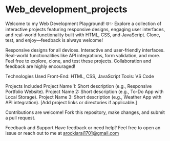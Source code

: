 # Web_development_projects
Welcome to my Web Development Playground! 🌐✨ Explore a collection of interactive projects featuring responsive designs, engaging user interfaces, and real-world functionality built with HTML, CSS, and JavaScript. Clone, test, and enjoy—feedback is always welcome!

Responsive designs for all devices.
Interactive and user-friendly interfaces.
Real-world functionalities like API integrations, form validation, and more.
Feel free to explore, clone, and test these projects. Collaboration and feedback are highly encouraged!

Technologies Used
Front-End: HTML, CSS, JavaScript
Tools: VS Code

Projects Included
Project Name 1: Short description (e.g., Responsive Portfolio Website).
Project Name 2: Short description (e.g., To-Do App with Local Storage).
Project Name 3: Short description (e.g., Weather App with API integration).
[Add project links or directories if applicable.]

Contributions are welcome! Fork this repository, make changes, and submit a pull request.

Feedback and Support
Have feedback or need help? Feel free to open an issue or reach out to me at arockiaraj1701@gmail.com
